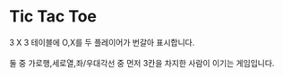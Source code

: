 # Tic Tac Toe
3 X 3 테이블에 O,X를 두 플레이어가 번갈아 표시합니다.<br><br>
둘 중 가로행,세로열,좌/우대각선 중 먼저 3칸을 차지한 사람이 이기는 게임입니다. 
